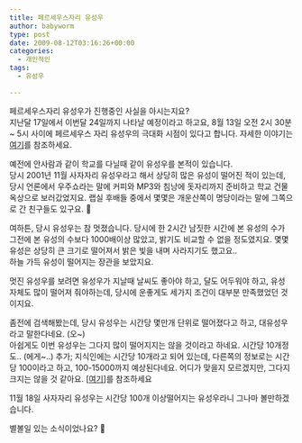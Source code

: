 ```yaml
---
title: 페르세우스자리 유성우
author: babyworm
type: post
date: 2009-08-12T03:16:26+00:00
categories:
  - 개인적인
tags:
  - 유성우

---
```

페르세우스자리 유성우가 진행중인 사실을 아시는지요?<br>
지난달 17일에서 이번달 24일까지 나타날 예정이라고 하고요, 8월 13일 오전 2시 30분 ~ 5시 사이에 페르세우스 자리 유성우의 극대화 시점이 있다고 합니다. 자세한 이야기는 <a href="http://houdaiyama.egloos.com/4481756" target="_blank">여기</a>를 참조하세요. 

예전에 안사람과 같이 학교를 다닐때 같이 유성우를 본적이 있습니다.<br>
당시 2001년 11월 사자자리 유성우라고 해서 상당히 많은 유성이 떨어진 적이 있는데, 당시 언론에서 우주쇼라는 말에 커피와 MP3와 침낭에 돗자리까지 준비하고 학교 건물 옥상으로 보러갔었지요. 랩실 후배들 중에서 몇몇은 개운산쪽이 명당이라는 말에 그쪽으로 간 친구들도 있구요. 🙂

여하튼, 당시 유성우는 참 멋졌습니다. 당시에 한 2시간 남짓한 시간에 본 유성의 수가 그전에 본 유성의 수보다 1000배이상 많았고, 밝기도 비교할 수 없을 정도였지요. 몇몇 유성은 상당히 큰 크기로 떨어져서 밝은 빛을 내며 사라지기도 했고요..<br>
하늘 가득 유성이 떨어지는 장관을 보았지요. 

멋진 유성우를 보려면 유성우가 지날때 날씨도 좋아야 하고, 달도 어두워야 하고, 유성 자체도 많이 떨어져 줘야하는데, 당시에 운좋게도 세가지 조건이 대부분 만족했었던 것이지요. 

좀전에 검색해봤는데, 당시 유성우는 시간당 몇만개 단위로 떨어졌다고 하고, 대유성우라고 말한다네요. (오~)<br>
아쉽게도 이번 유성우는 그다지 많이 떨어지지는 않을 것이라고 하네요. 시간당 10개정도.. (에게~..) 추가; 지식인에는 시간당 10개라고 되어 있는데, 다른쪽의 정보로는 시간당 100이라고 하고, 100-15000까지 예상된다네요. 어디가 맞을지 모르겠지만, 그다지 크지는 않을 것 같아요. [<a href="http://starfield.tistory.com/831" target="_blank">여기</a>]를 참조하세요

11월 18일 사자자리 유성우는 시간당 100개 이상떨어지는 유성우라니 그나마 볼만하겠습니다. 

별볼일 있는 소식이었나요? 🙂
